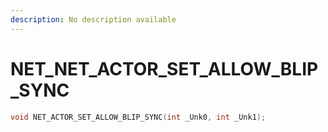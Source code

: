 ```yaml
---
description: No description available 
---
```


# NET\_NET_ACTOR_SET_ALLOW_BLIP_SYNC

```cpp
void NET_ACTOR_SET_ALLOW_BLIP_SYNC(int _Unk0, int _Unk1);
```